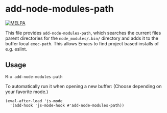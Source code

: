 # add-node-modules-path

[![MELPA](http://melpa.org/packages/add-node-modules-path-badge.svg)](http://melpa.org/#/add-node-modules-path)

This file provides `add-node-modules-path`, which searches
the current files parent directories for the `node_modules/.bin/` directory
and adds it to the buffer local `exec-path`.
This allows Emacs to find project based installs of e.g. eslint.

## Usage
`M-x add-node-modules-path`

To automatically run it when opening a new buffer:
(Choose depending on your favorite mode.)

```
(eval-after-load 'js-mode
  '(add-hook 'js-mode-hook #'add-node-modules-path))
```
